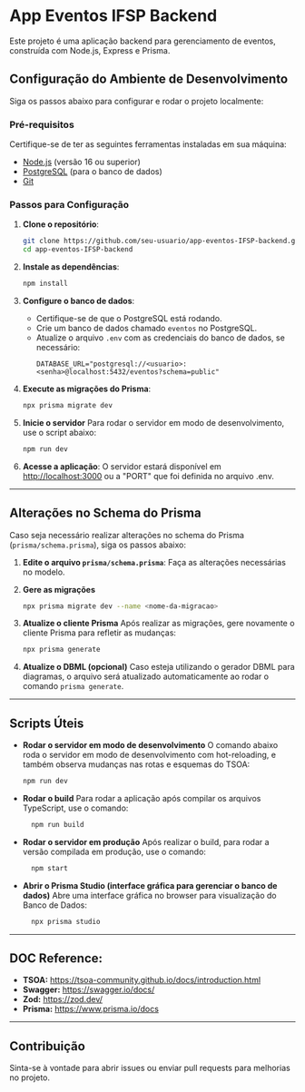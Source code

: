 # App Eventos IFSP Backend

Este projeto é uma aplicação backend para gerenciamento de eventos, construída com Node.js, Express e Prisma.

## Configuração do Ambiente de Desenvolvimento

Siga os passos abaixo para configurar e rodar o projeto localmente:

### Pré-requisitos

Certifique-se de ter as seguintes ferramentas instaladas em sua máquina:
- [Node.js](https://nodejs.org/) (versão 16 ou superior)
- [PostgreSQL](https://www.postgresql.org/) (para o banco de dados)
- [Git](https://git-scm.com/)

### Passos para Configuração

1. **Clone o repositório**:
    ```bash
    git clone https://github.com/seu-usuario/app-eventos-IFSP-backend.git
    cd app-eventos-IFSP-backend
    ```

2. **Instale as dependências**:
    ```bash
    npm install
    ```

3. **Configure o banco de dados**:
    - Certifique-se de que o PostgreSQL está rodando.
    - Crie um banco de dados chamado `eventos` no PostgreSQL.
    - Atualize o arquivo `.env` com as credenciais do banco de dados, se necessário:
      ```
      DATABASE_URL="postgresql://<usuario>:<senha>@localhost:5432/eventos?schema=public"
      ```

4. **Execute as migrações do Prisma**:
    ```bash
    npx prisma migrate dev
    ```

5. **Inicie o servidor**
    Para rodar o servidor em modo de desenvolvimento, use o script abaixo:
    ```bash
    npm run dev
    ```

6. **Acesse a aplicação**:
    O servidor estará disponível em [http://localhost:3000](http://localhost:3000) ou a "PORT" que foi definida no arquivo .env.

---

## Alterações no Schema do Prisma

Caso seja necessário realizar alterações no schema do Prisma (`prisma/schema.prisma`), siga os passos abaixo:

1. **Edite o arquivo `prisma/schema.prisma`**:
    Faça as alterações necessárias no modelo.

2. **Gere as migrações**
    ```bash
    npx prisma migrate dev --name <nome-da-migracao>
    ```

3. **Atualize o cliente Prisma**
    Após realizar as migrações, gere novamente o cliente Prisma para refletir as mudanças:
    ```bash
    npx prisma generate
    ```

4. **Atualize o DBML (opcional)**
    Caso esteja utilizando o gerador DBML para diagramas, o arquivo será atualizado automaticamente ao rodar o comando `prisma generate`.

---

## Scripts Úteis

- **Rodar o servidor em modo de desenvolvimento**
  O comando abaixo roda o servidor em modo de desenvolvimento com hot-reloading, e também observa mudanças nas rotas e esquemas do TSOA:
  ```bash
  npm run dev
  ```

- **Rodar o build**
  Para rodar a aplicação após compilar os arquivos TypeScript, use o comando:
  ```bash
    npm run build
  ```     

- **Rodar o servidor em produção**
  Após realizar o build, para rodar a versão compilada em produção, use o comando:
  ```bash
    npm start
  ```     
- **Abrir o Prisma Studio (interface gráfica para gerenciar o banco de dados)**
  Abre uma interface gráfica no browser para visualização do Banco de Dados:
  ```bash
    npx prisma studio
  ```     

---

## DOC Reference:
- **TSOA:** https://tsoa-community.github.io/docs/introduction.html
- **Swagger:** https://swagger.io/docs/
- **Zod:** https://zod.dev/
- **Prisma:** https://www.prisma.io/docs

---

## Contribuição 
Sinta-se à vontade para abrir issues ou enviar pull requests para melhorias no projeto.

